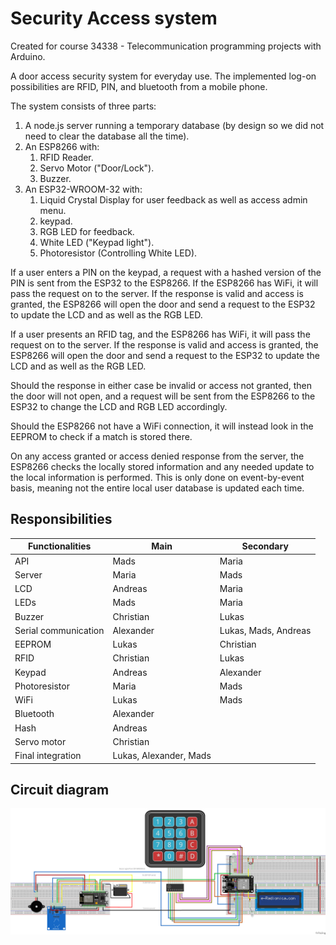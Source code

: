 # Security Access system
Created for course 34338 - Telecommunication programming projects with Arduino.

A door access security system for everyday use. The implemented log-on possibilities are RFID, PIN, and bluetooth from a mobile phone.

The system consists of three parts:

1. A node.js server running a temporary database (by design so we did not need to clear the database all the time).
2. An ESP8266 with:
   1. RFID Reader.
   2. Servo Motor ("Door/Lock").
   3. Buzzer.
3. An ESP32-WROOM-32 with:
   1. Liquid Crystal Display for user feedback as well as access admin menu.
   2. keypad.
   3. RGB LED for feedback.
   4. White LED ("Keypad light").
   5. Photoresistor (Controlling White LED).
   
If a user enters a PIN on the keypad, a request with a hashed version of the PIN is sent from the ESP32 to the ESP8266. If the ESP8266 has WiFi, it will pass the request on to the server.
If the response is valid and access is granted, the ESP8266 will open the door and send a request to the ESP32 to update the LCD and as well as the RGB LED.

If a user presents an RFID tag, and the ESP8266 has WiFi, it will pass the request on to the server.
If the response is valid and access is granted, the ESP8266 will open the door and send a request to the ESP32 to update the LCD and as well as the RGB LED.

Should the response in either case be invalid or access not granted, then the door will not open, and a request will be sent from the ESP8266 to the ESP32 to change the LCD and RGB LED accordingly.

Should the ESP8266 not have a WiFi connection, it will instead look in the EEPROM to check if a match is stored there.

On any access granted or access denied response from the server, the ESP8266 checks the locally stored information and any needed update to the local information is performed. This is only done on event-by-event basis, meaning not the entire local user database is updated each time.

## Responsibilities

| Functionalities | Main | Secondary|
|---|---|---|
| API | Mads | Maria |
| Server | Maria | Mads |
| LCD | Andreas | Maria |
| LEDs | Mads | Maria |
| Buzzer | Christian | Lukas |
| Serial communication | Alexander | Lukas, Mads, Andreas |
| EEPROM | Lukas | Christian |
| RFID | Christian | Lukas |
| Keypad | Andreas | Alexander |
| Photoresistor | Maria | Mads |
| WiFi | Lukas | Mads |
| Bluetooth | Alexander | |
| Hash | Andreas | |
| Servo motor | Christian | |
|Final integration | Lukas, Alexander, Mads | |

## Circuit diagram
![Complete setup](Complete_circuit_bb.png)